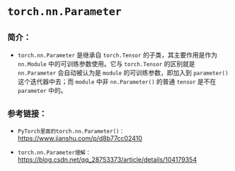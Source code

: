 # `torch.nn.Parameter`

## `简介：`

* `torch.nn.Parameter` 是继承自 `torch.Tensor` 的子类，其主要作用是作为 `nn.Module` 中的可训练参数使用。它与 `torch.Tensor` 的区别就是 `nn.Parameter` 会自动被认为是 `module` 的可训练参数，即加入到 `parameter()` 这个迭代器中去；而 `module` 中非 `nn.Parameter()` 的普通 `tensor` 是不在 `parameter` 中的。


## `参考链接：`

* `PyTorch里面的torch.nn.Parameter()：`https://www.jianshu.com/p/d8b77cc02410


* `torch.nn.Parameter理解：`https://blog.csdn.net/qq_28753373/article/details/104179354